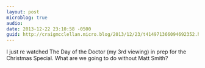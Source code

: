 ```yaml
---
layout: post
microblog: true
audio: 
date: 2013-12-22 23:10:58 -0500
guid: http://craigmcclellan.micro.blog/2013/12/23/t414971366094692352.html
---
```

I just re watched The Day of the Doctor (my 3rd viewing) in prep for the Christmas Special. What are we going to do without Matt Smith?
